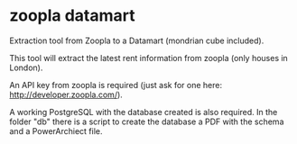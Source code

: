 zoopla datamart
===============

Extraction tool from Zoopla to a Datamart (mondrian cube included).

This tool will extract the latest rent information from zoopla (only houses in London). 

An API key from zoopla is  required (just ask for one here: http://developer.zoopla.com/). 

A working PostgreSQL with the database created is also required. In the folder "db" there is a script to create 
the database a PDF with the schema and a PowerArchiect file.
